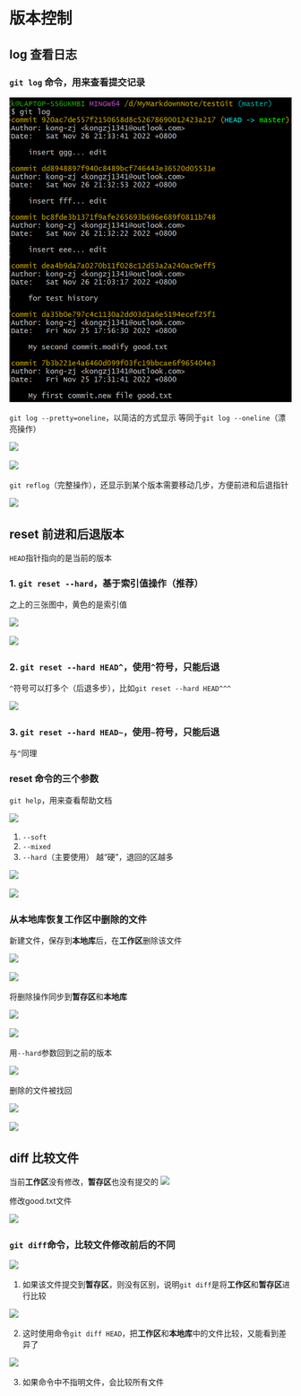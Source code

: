 # 版本控制

## log 查看日志

### ```git log``` 命令，用来查看提交记录

![](resources/2022-11-26-21-35-10.png)

```git log --pretty=oneline```，以简洁的方式显示
等同于```git log --oneline```（漂亮操作）

![](resources/2022-11-26-21-35-59.png)

![](resources/2022-11-26-21-41-11.png)

```git reflog```（完整操作），还显示到某个版本需要移动几步，方便前进和后退指针

![](resources/2022-11-26-21-43-48.png)

## reset 前进和后退版本

```HEAD```指针指向的是当前的版本

### 1. ```git reset --hard```，基于索引值操作（推荐）

之上的三张图中，黄色的是索引值

![](resources/2022-11-26-21-52-06.png)

![](resources/2022-11-26-22-03-10.png)

### 2. ```git reset --hard HEAD^```，使用```^```符号，只能后退

```^```符号可以打多个（后退多步），比如```git reset --hard HEAD^^^```

![](resources/2022-11-26-22-06-14.png)



### 3. ```git reset --hard HEAD~```，使用```~```符号，只能后退

与```^```同理

### reset 命令的三个参数

```git help```，用来查看帮助文档

![](resources/2022-11-26-22-30-40.png)

1. ```--soft```
2. ```--mixed```
3. ```--hard```（主要使用）
越“硬”，退回的区越多

![](resources/2022-11-26-22-29-33.png)

![](resources/2022-11-26-22-35-25.png)

### 从本地库恢复工作区中删除的文件

新建文件，保存到**本地库**后，在**工作区**删除该文件

![](resources/2022-11-26-22-41-49.png)

![](resources/2022-11-26-22-42-16.png)

将删除操作同步到**暂存区**和**本地库**

![](resources/2022-11-26-22-44-13.png)

![](resources/2022-11-26-22-48-02.png)

用```--hard```参数回到之前的版本

![](resources/2022-11-26-22-49-01.png)

删除的文件被找回

![](resources/2022-11-26-22-49-27.png)

![](resources/2022-11-26-22-55-42.png)

## diff 比较文件

当前**工作区**没有修改，**暂存区**也没有提交的
![](resources/2022-11-26-22-59-27.png)

修改good.txt文件

![](resources/2022-11-26-23-01-03.png)

### ```git diff```命令，比较文件修改前后的不同

![](resources/2022-11-26-23-01-48.png)

1. 如果该文件提交到**暂存区**，则没有区别，说明```git diff```是将**工作区**和**暂存区**进行比较

![](resources/2022-11-26-23-05-20.png)

2. 这时使用命令```git diff HEAD```，把**工作区**和**本地库**中的文件比较，又能看到差异了

![](resources/2022-11-26-23-24-09.png)

3. 如果命令中不指明文件，会比较所有文件

